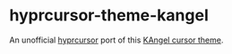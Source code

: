 # hyprcursor-theme-kangel
An unofficial [hyprcursor](https://github.com/hyprwm/hyprcursor) port of this [KAngel cursor theme](https://www.pixiv.net/en/artworks/110224740).
